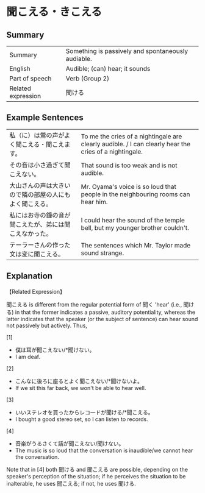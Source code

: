 # 聞こえる・きこえる

## Summary

<table><tr>   <td>Summary</td>   <td>Something is passively and spontaneously audiable.</td></tr><tr>   <td>English</td>   <td>Audible; (can) hear; it sounds</td></tr><tr>   <td>Part of speech</td>   <td>Verb (Group 2)</td></tr><tr>   <td>Related expression</td>   <td>聞ける</td></tr></table>

## Example Sentences

<table><tr>   <td>私（に）は鶯の声がよく聞こえる・聞こえます。</td>   <td>To me the cries of a nightingale are clearly audible. / I can clearly hear the cries of a nightingale.</td></tr><tr>   <td>その音は小さ過ぎて聞こえない。</td>   <td>That sound is too weak and is not audible.</td></tr><tr>   <td>大山さんの声は大きいので隣の部屋の人にもよく聞こえる。</td>   <td>Mr. Oyama's voice is so loud that people in the neighbouring rooms can hear him.</td></tr><tr>   <td>私にはお寺の鐘の音が聞こえたが、弟には聞こえなかった。</td>   <td>I could hear the sound of the temple bell, but my younger brother couldn't.</td></tr><tr>   <td>テーラーさんの作った文は変に聞こえる。</td>   <td>The sentences which Mr. Taylor made sound strange.</td></tr></table>

## Explanation

<p>【Related Expression】</p>  <p><span class="cloze">聞こえる</span> is different from the regular potential form of 聞く 'hear' (i.e., 聞ける) in that the former indicates a passive, auditory potentiality, whereas the latter indicates that the speaker (or the subject of sentence) can hear sound not passively but actively. Thus,</p>  <p>[1]</p>  <ul> <li>僕は耳が<span class="cloze">聞こえない</span>/*聞けない。</li> <li>I am deaf.</li> </ul>  <p>[2]</p>  <ul> <li>こんなに後ろに座るとよく<span class="cloze">聞こえない</span>/*聞けないよ。</li> <li>If we sit this far back, we won't be able to hear well.</li> </ul>  <p>[3]</p>  <ul> <li>いいステレオを買ったからレコ一ドが聞ける/*<span class="cloze">聞こえる</span>。</li> <li>I bought a good stereo set, so I can listen to records.</li> </ul>  <p>[4]</p>  <ul> <li>音楽がうるさくて話が<span class="cloze">聞こえない</span>/聞けない。</li> <li>The music is so loud that the conversation is inaudible/we cannot hear the conversation.</li> </ul>  <p>Note that in [4] both 聞ける and <span class="cloze">聞こえる</span> are possible, depending on the speaker's perception of the situation; if he perceives the situation to be inalterable, he uses <span class="cloze">聞こえる</span>; if not, he uses 聞ける.</p>

